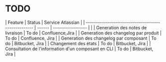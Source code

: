 # TODO

| Feature                                             | Status | Service Atlassian |
| --------------------------------------------------- | ------ | ----------------- |  |
| Generation des notes de livraison                   | To do  | Confluence,Jira   |
| Generation des changelog par produit                | To do  | Confluence, Jira  |
| Generation des changelog par composant              | To do  | Bitbucket, Jira   |
| Changement des états                                | To do  | Bitbucket, Jira   |
| Consultation de l'information d'un composant en CLI | To do  | Bitbucket, Jira   |
